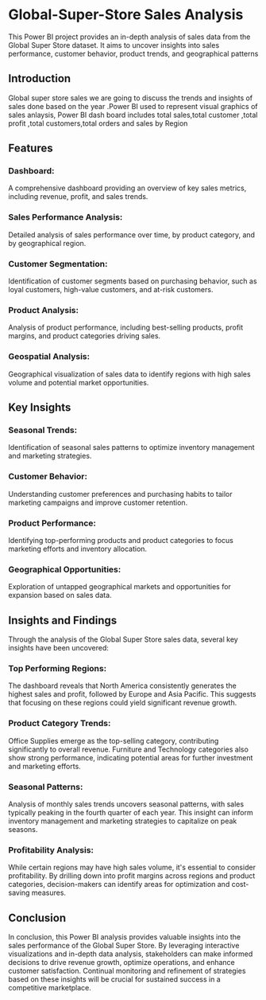 # Global-Super-Store Sales Analysis
This Power BI project provides an in-depth analysis of sales data from the Global Super Store dataset. It aims to uncover insights into sales performance, customer behavior, product trends, and geographical patterns
## Introduction
Global super store sales we are going to discuss the trends and insights of sales done based on the year .Power BI used to represent visual graphics of sales anlaysis, Power BI dash board includes total sales,total customer ,total profit ,total customers,total orders and sales by Region
## Features
### Dashboard:
A comprehensive dashboard providing an overview of key sales metrics, including revenue, profit, and sales trends.
### Sales Performance Analysis: 
Detailed analysis of sales performance over time, by product category, and by geographical region.
### Customer Segmentation: 
Identification of customer segments based on purchasing behavior, such as loyal customers, high-value customers, and at-risk customers.
### Product Analysis: 
Analysis of product performance, including best-selling products, profit margins, and product categories driving sales.
### Geospatial Analysis: 
Geographical visualization of sales data to identify regions with high sales volume and potential market opportunities.
## Key Insights
### Seasonal Trends: 
Identification of seasonal sales patterns to optimize inventory management and marketing strategies.
### Customer Behavior: 
Understanding customer preferences and purchasing habits to tailor marketing campaigns and improve customer retention.
### Product Performance: 
Identifying top-performing products and product categories to focus marketing efforts and inventory allocation.
### Geographical Opportunities:
Exploration of untapped geographical markets and opportunities for expansion based on sales data.

## Insights and Findings
Through the analysis of the Global Super Store sales data, several key insights have been uncovered:

### Top Performing Regions: 
The dashboard reveals that North America consistently generates the highest sales and profit, followed by Europe and Asia Pacific. This suggests that focusing on these regions could yield significant revenue growth.
### Product Category Trends:
Office Supplies emerge as the top-selling category, contributing significantly to overall revenue. Furniture and Technology categories also show strong performance, indicating potential areas for further investment and marketing efforts.
### Seasonal Patterns:
Analysis of monthly sales trends uncovers seasonal patterns, with sales typically peaking in the fourth quarter of each year. This insight can inform inventory management and marketing strategies to capitalize on peak seasons.
### Profitability Analysis: 
While certain regions may have high sales volume, it's essential to consider profitability. By drilling down into profit margins across regions and product categories, decision-makers can identify areas for optimization and cost-saving measures.

## Conclusion
In conclusion, this Power BI analysis provides valuable insights into the sales performance of the Global Super Store. By leveraging interactive visualizations and in-depth data analysis, stakeholders can make informed decisions to drive revenue growth, optimize operations, and enhance customer satisfaction. Continual monitoring and refinement of strategies based on these insights will be crucial for sustained success in a competitive marketplace.




